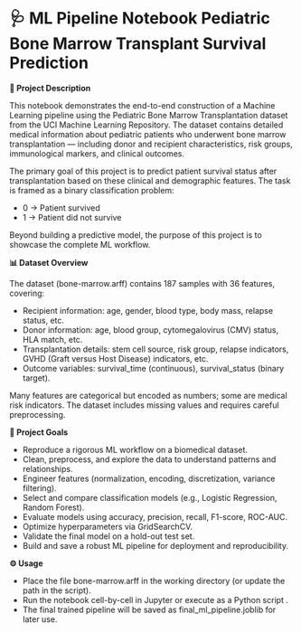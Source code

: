 # 🩺 ML Pipeline Notebook Pediatric Bone Marrow Transplant Survival Prediction

**📌 Project Description**

This notebook demonstrates the end-to-end construction of a Machine Learning pipeline using the Pediatric Bone Marrow Transplantation dataset from the UCI Machine Learning Repository. The dataset contains detailed medical information about pediatric patients who underwent bone marrow transplantation — including donor and recipient characteristics, risk groups, immunological markers, and clinical outcomes.

The primary goal of this project is to predict patient survival status after transplantation based on these clinical and demographic features. The task is framed as a binary classification problem:

- 0 → Patient survived
- 1 → Patient did not survive

Beyond building a predictive model, the purpose of this project is to showcase the complete ML workflow.

**📊 Dataset Overview**

The dataset (bone-marrow.arff) contains 187 samples with 36 features, covering:

- Recipient information: age, gender, blood type, body mass, relapse status, etc.
- Donor information: age, blood group, cytomegalovirus (CMV) status, HLA match, etc.
- Transplantation details: stem cell source, risk group, relapse indicators, GVHD (Graft versus Host Disease) indicators, etc.
- Outcome variables: survival_time (continuous), survival_status (binary target).
  
Many features are categorical but encoded as numbers; some are medical risk indicators. The dataset includes missing values and requires careful preprocessing.

**🎯 Project Goals**

- Reproduce a rigorous ML workflow on a biomedical dataset.
- Clean, preprocess, and explore the data to understand patterns and relationships.
- Engineer features (normalization, encoding, discretization, variance filtering).
- Select and compare classification models (e.g., Logistic Regression, Random Forest).
- Evaluate models using accuracy, precision, recall, F1-score, ROC-AUC.
- Optimize hyperparameters via GridSearchCV.
- Validate the final model on a hold-out test set.
- Build and save a robust ML pipeline for deployment and reproducibility.

**⚙️ Usage**

- Place the file bone-marrow.arff in the working directory (or update the path in the script).
- Run the notebook cell-by-cell in Jupyter or execute as a Python script .
- The final trained pipeline will be saved as final_ml_pipeline.joblib for later use.
